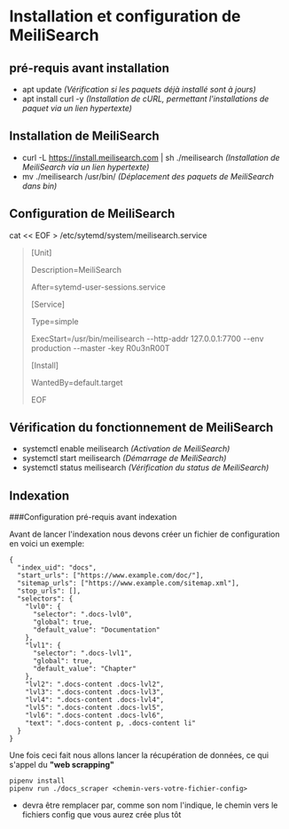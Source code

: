 Installation et configuration de MeiliSearch
============================================

## pré-requis avant installation
* apt update *(Vérification si les paquets déjà installé sont à jours)*
* apt install curl -y *(Installation de cURL, permettant l'installations de paquet via un lien hypertexte)*

## Installation de MeiliSearch
* curl -L https://install.meilisearch.com | sh ./meilisearch *(Installation de MeiliSearch via un lien hypertexte)*
* mv ./meilisearch /usr/bin/ *(Déplacement des paquets de MeiliSearch dans bin)*

## Configuration de MeiliSearch
cat << EOF > /etc/sytemd/system/meilisearch.service
> [Unit]
> 
> Description=MeiliSearch
> 
> After=sytemd-user-sessions.service
> 
> [Service]
> 
> Type=simple
> 
> ExecStart=/usr/bin/meilisearch --http-addr 127.0.0.1:7700 --env production --master -key R0u3nR00T
>
> [Install]
> 
> WantedBy=default.target
> 
> EOF

## Vérification du fonctionnement de MeiliSearch
* systemctl enable meilisearch *(Activation de MeiliSearch)* 
* systemctl start meilisearch *(Démarrage de MeiliSearch)*
* systemctl status meilisearch *(Vérification du status de MeiliSearch)*


## Indexation 
###Configuration pré-requis avant indexation

Avant de lancer l'indexation nous devons créer un fichier de configuration en voici un exemple:
```
{
  "index_uid": "docs",
  "start_urls": ["https://www.example.com/doc/"],
  "sitemap_urls": ["https://www.example.com/sitemap.xml"],
  "stop_urls": [],
  "selectors": {
    "lvl0": {
      "selector": ".docs-lvl0",
      "global": true,
      "default_value": "Documentation"
    },
    "lvl1": {
      "selector": ".docs-lvl1",
      "global": true,
      "default_value": "Chapter"
    },
    "lvl2": ".docs-content .docs-lvl2",
    "lvl3": ".docs-content .docs-lvl3",
    "lvl4": ".docs-content .docs-lvl4",
    "lvl5": ".docs-content .docs-lvl5",
    "lvl6": ".docs-content .docs-lvl6",
    "text": ".docs-content p, .docs-content li"
  }
}
```

Une fois ceci fait nous allons lancer la récupération de données, ce qui s'appel du **"web scrapping"**
```
pipenv install
pipenv run ./docs_scraper <chemin-vers-votre-fichier-config> 
```
* <chemin-vers-votre-fichier-config> devra être remplacer par, comme son nom l'indique, le chemin vers le fichiers config que vous aurez crée plus tôt
